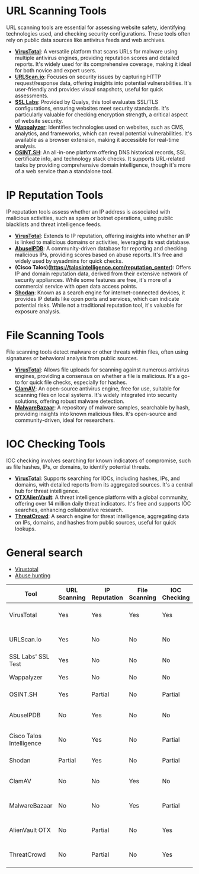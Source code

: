 # URL Scanning Tools
URL scanning tools are essential for assessing website safety, identifying technologies used, and checking security configurations. These tools often rely on public data sources like antivirus feeds and web archives.

- **[VirusTotal](https://www.virustotal.com/gui/)**: A versatile platform that scans URLs for malware using multiple antivirus engines, providing reputation scores and detailed reports. It's widely used for its comprehensive coverage, making it ideal for both novice and expert users.
- **[URLScan.io](https://urlscan.io/)**: Focuses on security issues by capturing HTTP request/response data, offering insights into potential vulnerabilities. It's user-friendly and provides visual snapshots, useful for quick assessments.
- **[SSL Labs](https://www.ssllabs.com/ssltest/)**: Provided by Qualys, this tool evaluates SSL/TLS configurations, ensuring websites meet security standards. It's particularly valuable for checking encryption strength, a critical aspect of website security.
- **[Wappalyzer](https://www.wappalyzer.com/)**: Identifies technologies used on websites, such as CMS, analytics, and frameworks, which can reveal potential vulnerabilities. It's available as a browser extension, making it accessible for real-time analysis.
- **[OSINT.SH](https://osint.sh/)**: An all-in-one platform offering DNS historical records, SSL certificate info, and technology stack checks. It supports URL-related tasks by providing comprehensive domain intelligence, though it's more of a web service than a standalone tool.

# IP Reputation Tools
IP reputation tools assess whether an IP address is associated with malicious activities, such as spam or botnet operations, using public blacklists and threat intelligence feeds.

- **[VirusTotal](https://www.virustotal.com/gui/)**: Extends to IP reputation, offering insights into whether an IP is linked to malicious domains or activities, leveraging its vast database.
- **[AbuseIPDB](https://www.abuseipdb.com/)**: A community-driven database for reporting and checking malicious IPs, providing scores based on abuse reports. It's free and widely used by sysadmins for quick checks.
- **(Cisco Talos)(https://talosintelligence.com/reputation_center)**: Offers IP and domain reputation data, derived from their extensive network of security appliances. While some features are free, it's more of a commercial service with open data access points.
- **[Shodan](https://www.shodan.io/)**: Known as a search engine for internet-connected devices, it provides IP details like open ports and services, which can indicate potential risks. While not a traditional reputation tool, it's valuable for exposure analysis.

# File Scanning Tools
File scanning tools detect malware or other threats within files, often using signatures or behavioral analysis from public sources.

- **[VirusTotal](https://www.virustotal.com/gui/)**: Allows file uploads for scanning against numerous antivirus engines, providing a consensus on whether a file is malicious. It's a go-to for quick file checks, especially for hashes.
- **[ClamAV](https://www.clamav.net/)**: An open-source antivirus engine, free for use, suitable for scanning files on local systems. It's widely integrated into security solutions, offering robust malware detection.
- **[MalwareBazaar](https://bazaar.abuse.ch/browse/)**: A repository of malware samples, searchable by hash, providing insights into known malicious files. It's open-source and community-driven, ideal for researchers.

# IOC Checking Tools
IOC checking involves searching for known indicators of compromise, such as file hashes, IPs, or domains, to identify potential threats.

- **[VirusTotal](https://www.virustotal.com/gui/)**: Supports searching for IOCs, including hashes, IPs, and domains, with detailed reports from its aggregated sources. It's a central hub for threat intelligence.
- **[OTXAlienVault](https://otx.alienvault.com/dashboard/new)**: A threat intelligence platform with a global community, offering over 14 million daily threat indicators. It's free and supports IOC searches, enhancing collaborative research.
- **[ThreatCrowd](http://ci-www.threatcrowd.org/)**: A search engine for threat intelligence, aggregating data on IPs, domains, and hashes from public sources, useful for quick lookups.

# General search
- [Virustotal](https://www.virustotal.com/gui/home/search)
- [Abuse hunting](https://hunting.abuse.ch/)

| Tool                        | URL Scanning | IP Reputation | File Scanning | IOC Checking | Notes                              |
|-----------------------------|--------------|--------------|--------------|--------------|------------------------------------|
| VirusTotal                  | Yes          | Yes          | Yes          | Yes          | Versatile, web-based service      |
| URLScan.io                  | Yes          | No           | No           | No           | Focus on HTTP analysis            |
| SSL Labs' SSL Test          | Yes          | No           | No           | No           | SSL/TLS focus                     |
| Wappalyzer                  | Yes          | No           | No           | No           | Tech detection                    |
| OSINT.SH                    | Yes          | Partial      | No           | Partial      | Domain-focused                    |
| AbuseIPDB                   | No           | Yes          | No           | No           | Community-driven IP checks        |
| Cisco Talos Intelligence    | No           | Yes          | No           | Partial      | Commercial with free data         |
| Shodan                      | Partial      | Yes          | No           | Partial      | Device discovery                  |
| ClamAV                      | No           | No           | Yes          | No           | Open-source antivirus             |
| MalwareBazaar               | No           | No           | Yes          | Partial      | Malware hash repository           |
| AlienVault OTX              | No           | Partial      | No           | Yes          | Community threat intelligence     |
| ThreatCrowd                 | No           | Partial      | No           | Yes          | Threat search engine              |
